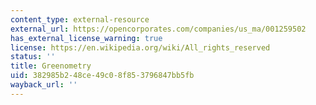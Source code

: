 ```yaml
---
content_type: external-resource
external_url: https://opencorporates.com/companies/us_ma/001259502
has_external_license_warning: true
license: https://en.wikipedia.org/wiki/All_rights_reserved
status: ''
title: Greenometry
uid: 382985b2-48ce-49c0-8f85-3796847bb5fb
wayback_url: ''
---
```

